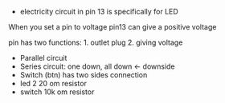 - electricity circuit in pin 13 is specifically for LED

When you set a pin to voltage   pin13 can give a positive voltage

pin has two functions: 1. outlet plug  2. giving voltage

- Parallel circuit
- Series circuit: one down, all down <- downside
- Switch (btn) has two sides connection
- led 2 20 om resistor
- switch 10k om resistor
